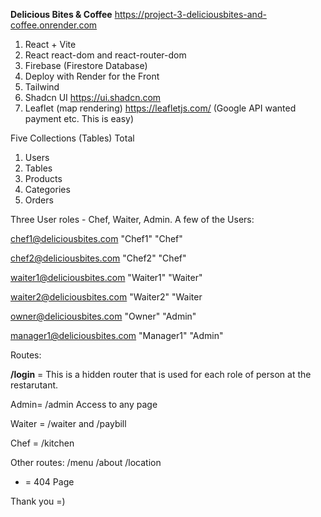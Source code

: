 **Delicious Bites & Coffee** 
https://project-3-deliciousbites-and-coffee.onrender.com

1. React + Vite
3. React react-dom and react-router-dom
4. Firebase  (Firestore Database)
5. Deploy with Render for the Front
6. Tailwind
7. Shadcn UI   https://ui.shadcn.com
8. Leaflet (map rendering)  https://leafletjs.com/   (Google API wanted payment etc. This is easy)

Five Collections (Tables) Total
1. Users
2. Tables
3. Products
4. Categories
5. Orders
   
Three User roles - Chef, Waiter, Admin. A few of the Users:

chef1@deliciousbites.com	"Chef1"	"Chef"

chef2@deliciousbites.com	"Chef2"	"Chef"

waiter1@deliciousbites.com	"Waiter1"	"Waiter"

waiter2@deliciousbites.com	"Waiter2"	"Waiter

owner@deliciousbites.com	"Owner"	"Admin"

manager1@deliciousbites.com	"Manager1"	"Admin"



Routes:

**/login** = This is a hidden router that is used for each role of person at the restarutant.

Admin= /admin Access to any page

Waiter = /waiter  and /paybill

Chef = /kitchen


Other routes:
/menu
/about
/location
* = 404 Page

Thank you =)





